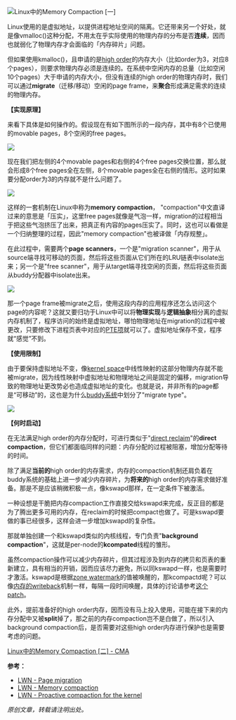 
![Linux中的Memory Compaction [一]](https://picx.zhimg.com/v2-0866738ee070d04e77f6ade81b9040de_720w.jpg?source=172ae18b)

Linux使用的是虚拟地址，以提供进程地址空间的隔离。它还带来另一个好处，就是像vmalloc()这种分配，不用太在乎实际使用的物理内存的分布是否**连续**，因而也就弱化了物理内存才会面临的「内存碎片」问题。

但如果使用kmalloc()，且申请的是[high order](https://zhuanlan.zhihu.com/p/105589621/edit)的内存大小（比如order为3，对应8个pages），则要求物理内存必须是连续的。在系统中空闲内存的总量（比如空闲10个pages）大于申请的内存大小，但没有连续的high order的物理内存时，我们可以通过**migrate**（迁移/移动）空闲的page frame，来**聚合**形成满足需求的连续的物理内存。

**【实现原理】**

来看下具体是如何操作的。假设现在有如下图所示的一段内存，其中有8个已使用的movable pages，8个空闲的free pages。

![](https://pic1.zhimg.com/v2-7a97afd6b66a9670de9547ea28b5e15e_1440w.jpg)

现在我们把左侧的4个movable pages和右侧的4个free pages交换位置，那么就会形成8个free pages全在左侧，8个movable pages全在右侧的情形。这时如果要分配order为3的内存就不是什么问题了。

![](https://pica.zhimg.com/v2-e8348daa3beac34e2887506430820dd0_1440w.jpg)

这样的一套机制在Linux中称为**memory compaction**， "compaction"中文直译过来的意思是「压实」，这里free pages就像是气泡一样，migration的过程相当于把这些气泡挤压了出来，把真正有内容的pages压实了。同时，这也可以看做是一个归纳整理的过程，因此"memory compaction"也被译做「内存规整」。

在此过程中，需要两个**page** **scanners**，一个是"migration scanner"，用于从source端寻找可移动的页面，然后将这些页面从它们所在的LRU链表中isolate出来；另一个是"free scanner"，用于从target端寻找空闲的页面，然后将这些页面从buddy分配器中isolate出来。

![](https://pic3.zhimg.com/v2-5eb6d5c618d73567f776882bfe7a6e68_1440w.jpg)

那一个page frame被migrate之后，使用这段内存的应用程序还怎么访问这个page的内容呢？这就又要归功于Linux中可以将**物理实现**与**逻辑抽象**相分离的虚拟内存机制了，程序访问的始终是虚拟地址，哪怕物理地址在migration的过程中被更改，只要修改下进程页表中对应的[PTE项](https://zhuanlan.zhihu.com/p/67053210)就可以了。虚拟地址保存不变，程序就“感觉”不到。

**【使用限制】**

由于要保持虚拟地址不变，像[kernel space](https://zhuanlan.zhihu.com/p/68501351)中线性映射的这部分物理内存就不能被migrate，因为线性映射中虚拟地址和物理地址之间是固定的偏移，migration导致的物理地址更改势必也造成虚拟地址的变化。也就是说，并非所有的page都是“可移动”的，这也是为什么[buddy系统](https://zhuanlan.zhihu.com/p/105589621)中划分了"migrate type"。

![](https://pic3.zhimg.com/v2-e815da27d12ce47f51786da53b2f57d4_1440w.jpg)

**【何时启动】**

在无法满足high order的内存分配时，可进行类似于"[direct reclaim](https://zhuanlan.zhihu.com/p/72998605)"的**direct compaction**，但它们都面临同样的问题：内存分配的过程被阻塞，增加分配等待的时间。

除了满足**当前的**high order的内存需求，内存的compaction机制还肩负着在buddy系统的基础上进一步减少内存碎片，为**将来的**high order的内存需求做好准备。那是不是应该稍微积极一点，像kswapd那样，在一定条件下被激活。

一种设想是干脆把内存compaction工作直接交给kswapd来完成，反正目的都是为了腾出更多可用的内存，在reclaim的时候把compact也做了。可是kswapd要做的事已经很多，这样会进一步增加kswapd的复杂性。

那就单独创建一个和kswapd类似的内核线程，专门负责"**background compaction**"，这就是per-node的**kcompated**线程的雏形。

虽然compaction操作可以减少内存碎片，但其过程涉及到内存的拷贝和页表的重新建立，具有相当的开销，因而应该尽力避免，所以同kswapd一样，也是需要时才激活。kswapd是根据[zone watermark](https://zhuanlan.zhihu.com/p/73539328)的值被唤醒的，那kcompactd呢？可以像[内存的writeback](https://zhuanlan.zhihu.com/p/71217136)机制一样，每隔一段时间唤醒，具体的讨论请参考[这个patch](https://link.zhihu.com/?target=https%3A//lore.kernel.org/patchwork/patch/575291/)。

此外，提前准备好的high order内存，因而没有马上投入使用，可能在接下来的内存分配中又被**split**掉了，那之前的内存compaction岂不是白做了，所以引入background compaction后，是否需要对这些high order内存进行保护也是需要考虑的问题。

[Linux中的Memory Compaction [二] - CMA](https://zhuanlan.zhihu.com/p/105745299)

  

**参考：**

- [LWN - Page migration](https://link.zhihu.com/?target=https%3A//lwn.net/Articles/157066/)
- [LWN - Memory compaction](https://link.zhihu.com/?target=https%3A//lwn.net/Articles/368869/)
- [LWN - Proactive compaction for the kernel](https://link.zhihu.com/?target=https%3A//lwn.net/Articles/817905/)

  

_原创文章，转载请注明出处。_
